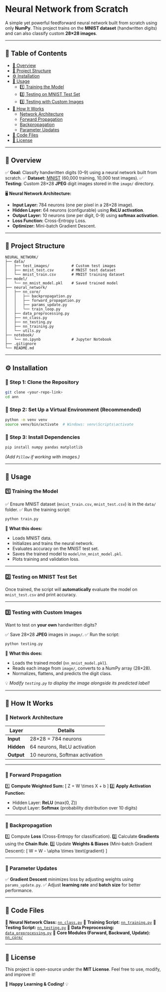 # Neural Network from Scratch

A simple yet powerful feedforward neural network built from scratch using only **NumPy**. This project trains on the **MNIST dataset** (handwritten digits) and can also classify custom **28×28 images**.

---

## 📌 Table of Contents

- [📖 Overview](#-overview)
- [📁 Project Structure](#-project-structure)
- [⚙️ Installation](#-installation)
- [🚀 Usage](#-usage)
  - [1️⃣ Training the Model](#1️⃣-training-the-model)
  - [2️⃣ Testing on MNIST Test Set](#2️⃣-testing-on-mnist-test-set)
  - [3️⃣ Testing with Custom Images](#3️⃣-testing-with-custom-images)
- [🧠 How It Works](#-how-it-works)
  - [Network Architecture](#network-architecture)
  - [Forward Propagation](#forward-propagation)
  - [Backpropagation](#backpropagation)
  - [Parameter Updates](#parameter-updates)
- [📌 Code Files](#-code-files)
- [📜 License](#-license)

---

## 📖 Overview

✅ **Goal:** Classify handwritten digits (0–9) using a neural network built from scratch.
✅ **Dataset:** [MNIST](http://yann.lecun.com/exdb/mnist/) (60,000 training, 10,000 test images).
✅ **Testing:** Custom 28×28 **JPEG** digit images stored in the `image/` directory.

🖥️ **Neural Network Architecture:**
- **Input Layer:** 784 neurons (one per pixel in a 28×28 image).
- **Hidden Layer:** 64 neurons (configurable) using **ReLU activation**.
- **Output Layer:** 10 neurons (one per digit, 0-9) using **softmax activation**.
- **Loss Function:** Cross-Entropy Loss.
- **Optimizer:** Mini-batch Gradient Descent.

---

## 📁 Project Structure

```
NEURAL_NETWORK/
├── data/
│   ├── test_images/          # Custom test images
│   ├── mnist_test.csv        # MNIST test dataset
│   └── mnist_train.csv       # MNIST training dataset
├── model/
│   └── nn_mnist_model.pkl    # Saved trained model
├── neural_network/
│   ├── nn_core/
│   │   ├── backpropagation.py
│   │   ├── forward_propagation.py
│   │   ├── params_update.py
│   │   └── train_loop.py
│   ├── data_preprocessing.py
│   ├── nn_class.py
│   ├── nn_testing.py
│   ├── nn_training.py
│   └── utils.py
├── notebook/
│   └── nn.ipynb              # Jupyter Notebook
├── .gitignore
└── README.md
```

---

## ⚙️ Installation

### 🔹 Step 1: Clone the Repository
```bash
git clone <your-repo-link>
cd ann
```

### 🔹 Step 2: Set Up a Virtual Environment (Recommended)
```bash
python -m venv venv
source venv/bin/activate  # Windows: venv\Scripts\activate
```

### 🔹 Step 3: Install Dependencies
```bash
pip install numpy pandas matplotlib
```
*(Add `Pillow` if working with images.)*

---

## 🚀 Usage

### 1️⃣ Training the Model
✅ Ensure MNIST dataset (`mnist_train.csv`, `mnist_test.csv`) is in the `data/` folder.
✅ Run the training script:
```bash
python train.py
```

📌 **What this does:**
- Loads MNIST data.
- Initializes and trains the neural network.
- Evaluates accuracy on the MNIST test set.
- Saves the trained model to `model/nn_mnist_model.pkl`.
- Plots training and validation loss.

---

### 2️⃣ Testing on MNIST Test Set
Once trained, the script will **automatically** evaluate the model on `mnist_test.csv` and print accuracy.

---

### 3️⃣ Testing with Custom Images
Want to test on **your own** handwritten digits?

✅ Save 28×28 **JPEG** images in `image/`.
✅ Run the script:
```bash
python testing.py
```

📌 **What this does:**
- Loads the trained model (`nn_mnist_model.pkl`).
- Reads each image from `image/`, converts to a NumPy array (28×28).
- Normalizes, flattens, and predicts the digit class.

💡 *Modify `testing.py` to display the image alongside its predicted label!*

---

## 🧠 How It Works

### 🔹 Network Architecture
| Layer          | Details                          |
|---------------|---------------------------------|
| **Input**     | 28×28 = 784 neurons             |
| **Hidden**    | 64 neurons, ReLU activation    |
| **Output**    | 10 neurons, Softmax activation |

---

### 🔹 Forward Propagation
1️⃣ **Compute Weighted Sum:**
   \[ Z = W \times X + b \]
2️⃣ **Apply Activation Function:**
   - Hidden Layer: **ReLU** (max(0, Z))
   - Output Layer: **Softmax** (probability distribution over 10 digits)

---

### 🔹 Backpropagation
1️⃣ Compute **Loss** (Cross-Entropy for classification).
2️⃣ Calculate **Gradients** using the **Chain Rule**.
3️⃣ Update **Weights & Biases** (Mini-batch Gradient Descent):
   \[ W = W - \alpha \times \text{gradient} \]

---

### 🔹 Parameter Updates
✅ **Gradient Descent** minimizes loss by adjusting weights using `params_update.py`.
✅ Adjust **learning rate** and **batch size** for better performance.

---

## 📌 Code Files

🔹 **Neural Network Class:** [`nn_class.py`](#)
🔹 **Training Script:** [`nn_training.py`](#)
🔹 **Testing Script:** [`nn_testing.py`](#)
🔹 **Data Preprocessing:** [`data_preprocessing.py`](#)
🔹 **Core Modules (Forward, Backward, Update):** [`nn_core/`](#)

---

## 📜 License
This project is open-source under the **MIT License**. Feel free to use, modify, and improve it!

🚀 **Happy Learning & Coding!** 💡

